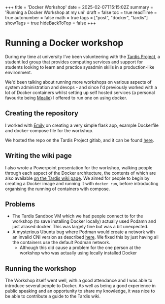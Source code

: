 +++
title = 'Docker Workshop'
date = 2025-02-07T15:15:02Z
summary = 'Running a Docker Workshop at my uni'
draft = false
toc =  true
readTime =  true
autonumber =  false
math =  true
tags =  ["post", "docker", "tardis"]
showTags =  true
hideBackToTop =  false
+++
# Running a Docker workshop
During my time at university I’ve been volunteering with the [Tardis Project](https://tardisproject.uk/), a student led group that provides computing services and support for students looking to learn and practice sysadmin skills in a production-like environment.

We'd been talking about running more workshops on various aspects of system administration and devops - and since I'd previously worked with a lot of Docker containers whilst setting up self hosted services (a personal favourite being [Mealie](https://mealie.io/)) I offered to run one on using docker.

## Creating the repository
I worked with [Emily](https://emilymiller.xyz/) on creating a very simple flask app, example Dockerfile and docker-compose file for the workshop.

We hosted the repo on the Tardis Project gitlab, and it can be found [here](https://git.tardisproject.uk/emily747/docker-workshop-2025).

## Writing the wiki page
I also wrote a Powerpoint presentation for the workshop, walking people through each aspect of the Docker architecture, the contents of which are also available [on the Tardis wiki page](https://wiki.tardisproject.uk/howto:specific:learndocker).
We aimed for people to begin by creating a Docker image and running it with `docker run`, before introducting organising the running of containers with compose.

## Problems
- The Tardis Sandbox VM which we had people connect to for the workshop (to save installing Docker locally) actually used Podamn and just aliased docker. This was largely fine but was a bit unexpected.
- A mysterious Ubuntu bug where Podman would create a network with an invalid CNI version as described [here](https://bugs.launchpad.net/ubuntu/+source/libpod/+bug/2024394). We fixed this by just having all the containers use the default Podman network.
    - Although this did cause a problem for the one person at the workshop who was actually using locally installed Docker

## Running the workshop
The Workshop itself went well, with a good attendance and I was able to introduce several people to Docker. As well as being a good experience in public speaking and an opportunity to share my knowledge, it was nice to be able to contribute a guide to the Tardis wiki.
